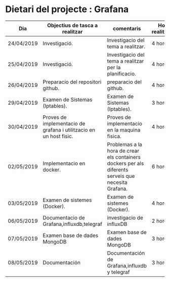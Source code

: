 # Dietari del projecte : Grafana

Dia | Objectius de tasca a realitzar | comentaris | Hores realitzades
----|--------------------------------|------------|------------------
24/04/2019 | Investigació. | Investigacio del tema a realitzar. | 4 hores.
25/04/2019 | Investigació. | Investigacio del tema a realitzar per la planificacio. | 4 hores.
26/04/2019 | Preparacio del repositori github. | preparacio del github.  | 4 hores.
29/04/2019 | Examen de Sistemas (Iptables). | Examen de Sistemas (Iptables). |3 hores.
30/04/2019 | Proves de implementacio de grafana i utilitzacio en un host fisic. | Proves de implementacio en la maquina fisica. | 4 hores.
02/05/2019 | Implementacio en docker. | Problemas a la hora de crear els containers dockers per als diferents serveis que necesita Grafana. | 6 hores.
03/05/2019 | Examen de sistemes (Docker). | Examen de sistemes (Docker). | 4 hores.
06/05/2019 | Documentacio de Grafana,influxdb,telegraf | investigacio de influxDB | 2 hores.
07/05/2019 | Examen base de dades MongoDB | Examen base de dades MongoDB | 3 hores.
08/05/2019 | Documentación | Documentación de Grafana,influxdb y telegraf | 3 hores.

